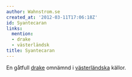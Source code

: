 ```yaml
---
author: Wahnstrom.se
created_at: '2012-03-11T17:06:18Z'
id: Syantecaran
links:
  mention:
  - drake
  - västerländsk
title: Syantecaran
---
```


En gåtfull [drake] omnämnd i [västerländska] källor.

  [drake]: drake
  [västerländska]: västerländsk